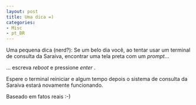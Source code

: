 ```yaml
---
layout: post
title: Uma dica =)
categories:
- Misc
- pt_BR
---
```

Uma pequena dica (nerd?): Se um belo dia você, ao tentar usar um terminal de consulta da Saraiva, encontrar uma tela preta com um <em>prompt</em>...

... escreva <em>reboot</em> e pressione <em>enter</em> .

Espere o terminal reiniciar e algum tempo depois o sistema de consulta da Saraiva estará novamente funcionando.

Baseado em fatos reais :-)
